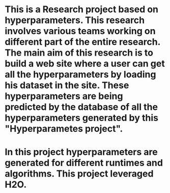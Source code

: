 # This is a Research project based on hyperparameters. This research involves various teams working on different part of the entire research. The main aim of this research is to build a web site where a user can get all the hyperparameters by loading his dataset in the site. These hyperparameters are being predicted by the database of all the hyperparameters generated by this "Hyperparametes project". 

# In this project hyperparameters are generated for different runtimes and algorithms. This project leveraged H2O. 
